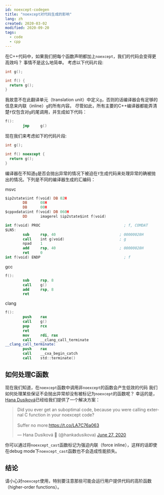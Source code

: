 ```yaml
---
id: noexcept-codegen
title: "noexcept对代码生成的影响"
lang: zh
created: 2020-03-02
modified: 2020-09-20
tags:
  - code
  - cpp
---
```


在C++代码中，如果我们把每个函数声明都加上`noexcept`，我们的代码会变得更高效吗？
事情不是这么地简单。
考虑以下代码片段:

```cpp
int g();

int f() {
  return g();
}
```

我故意不在此翻译单元（translation unit）中定义`g`，否则的话编译器会有足够的信息来内联（inline）`g`的所有内容。
尽管如此，所有主要的C++编译器都能弄清楚`f`仅包含对`g`的尾调用，并生成如下代码：

```nasm
f():
        jmp     g()
```

现在我们来考虑如下的代码片段:

```cpp
int g();

int f() noexcept {
  return g();
}
```

编译器在不知道`g`是否会抛出异常的情况下被迫在`f`生成代码来处理异常的确被抛出的情况。下列是不同的编译器生成的汇编码：

msvc

```nasm
$ip2state$int f(void) DB 02H
        DB      08H
        DB      00H
$cppxdata$int f(void) DB 060H
        DD      imagerel $ip2state$int f(void)

int f(void) PROC                                      ; f, COMDAT
$LN5:
        sub     rsp, 40                             ; 00000028H
        call    int g(void)                         ; g
        npad    1
        add     rsp, 40                             ; 00000028H
        ret     0
int f(void) ENDP                                      ; f
```

gcc

```nasm
f():
        sub     rsp, 8
        call    g()
        add     rsp, 8
        ret
```

clang

```nasm
f():
        push    rax
        call    g()
        pop     rcx
        ret
        mov     rdi, rax
        call    __clang_call_terminate
__clang_call_terminate:
        push    rax
        call    __cxa_begin_catch
        call    std::terminate()
```

## 如何处理C函数

现在我们知道，在`noexcept`函数中调用非`noexcept`的函数会产生低效的代码
我们如何处理某些保证不会抛出异常却没有被标记为`noexcept`的函数呢？
幸运的是，[Hana Dusíková](https://twitter.com/hankadusikova?s=20)已经给我们提供了一个解决方案：

<blockquote class="twitter-tweet"><p lang="en" dir="ltr">Did you ever get an suboptimal code, because you were calling external C function in your noexcept code?<br/><br/>Suffer no more:<a href="https://t.co/LA7C76a063">https://t.co/LA7C76a063</a></p>&mdash; Hana Dusíková 🍊 (@hankadusikova) <a href="https://twitter.com/hankadusikova/status/1276828584179642368?ref_src=twsrc%5Etfw">June 27, 2020</a></blockquote>

你可以通过将`noexcept_cast`函数标记为强迫内联（force inline），这样的话即使在debug mode下`noexcept_cast`函数也不会造成性能损失。

## 结论

请小心对`noexcept`使用，特别要注意那些可能会运行用户提供代码的高阶函数（higher-order functions）。
